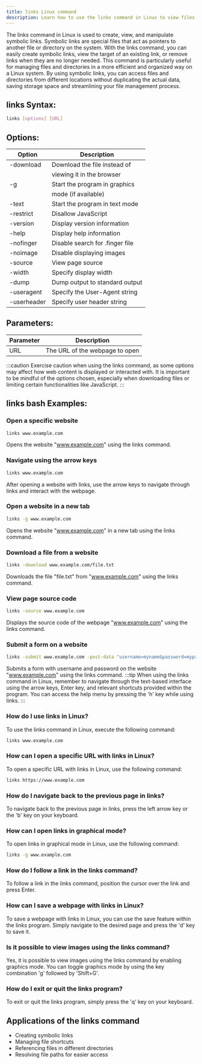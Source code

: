 ```yaml
---
title: links Linux command
description: Learn how to use the links command in Linux to view files and directories, create symbolic links, and manage links efficiently.
---
```


The links command in Linux is used to create, view, and manipulate symbolic links. Symbolic links are special files that act as pointers to another file or directory on the system. With the links command, you can easily create symbolic links, view the target of an existing link, or remove links when they are no longer needed. This command is particularly useful for managing files and directories in a more efficient and organized way on a Linux system. By using symbolic links, you can access files and directories from different locations without duplicating the actual data, saving storage space and streamlining your file management process.
## links Syntax:
```bash
links [options] [URL]
```
## Options:
| Option      | Description                     |
|-------------|---------------------------------|
| -download   | Download the file instead of    |
|             | viewing it in the browser        |
| -g          | Start the program in graphics    |
|             | mode (if available)              |
| -text       | Start the program in text mode   |
| -restrict   | Disallow JavaScript              |
| -version    | Display version information      |
| -help       | Display help information         |
| -nofinger   | Disable search for .finger file  |
| -noimage    | Disable displaying images        |
| -source     | View page source                 |
| -width      | Specify display width            |
| -dump       | Dump output to standard output   |
| -useragent  | Specify the User-Agent string    |
| -userheader | Specify user header string       |

## Parameters:
| Parameter   | Description                         |
|-------------|-------------------------------------|
| URL         | The URL of the webpage to open      |  

:::caution
Exercise caution when using the links command, as some options may affect how web content is displayed or interacted with. It is important to be mindful of the options chosen, especially when downloading files or limiting certain functionalities like JavaScript.
:::
## links bash Examples:
### Open a specific website
```bash
links www.example.com
```
Opens the website "www.example.com" using the links command.

### Navigate using the arrow keys
```bash
links www.example.com
```
After opening a website with links, use the arrow keys to navigate through links and interact with the webpage.

### Open a website in a new tab
```bash
links -g www.example.com
```
Opens the website "www.example.com" in a new tab using the links command.

### Download a file from a website
```bash
links -download www.example.com/file.txt
```
Downloads the file "file.txt" from "www.example.com" using the links command.

### View page source code
```bash
links -source www.example.com
```
Displays the source code of the webpage "www.example.com" using the links command.

### Submit a form on a website
```bash
links -submit www.example.com -post-data "username=myname&password=mypassword"
```
Submits a form with username and password on the website "www.example.com" using the links command.
:::tip
When using the links command in Linux, remember to navigate through the text-based interface using the arrow keys, Enter key, and relevant shortcuts provided within the program. You can access the help menu by pressing the 'h' key while using links.
:::

### How do I use links in Linux?
To use the links command in Linux, execute the following command:
```bash
links www.example.com
```

### How can I open a specific URL with links in Linux?
To open a specific URL with links in Linux, use the following command:
```bash
links https://www.example.com
```

### How do I navigate back to the previous page in links?
To navigate back to the previous page in links, press the left arrow key or the 'b' key on your keyboard.

### How can I open links in graphical mode?
To open links in graphical mode in Linux, use the following command:
```bash
links -g www.example.com
```

### How do I follow a link in the links command?
To follow a link in the links command, position the cursor over the link and press Enter.

### How can I save a webpage with links in Linux?
To save a webpage with links in Linux, you can use the save feature within the links program. Simply navigate to the desired page and press the 'd' key to save it.

### Is it possible to view images using the links command?
Yes, it is possible to view images using the links command by enabling graphics mode. You can toggle graphics mode by using the key combination 'g' followed by 'Shift+G'.

### How do I exit or quit the links program?
To exit or quit the links program, simply press the 'q' key on your keyboard.

## Applications of the links command

- Creating symbolic links
- Managing file shortcuts
- Referencing files in different directories
- Resolving file paths for easier access